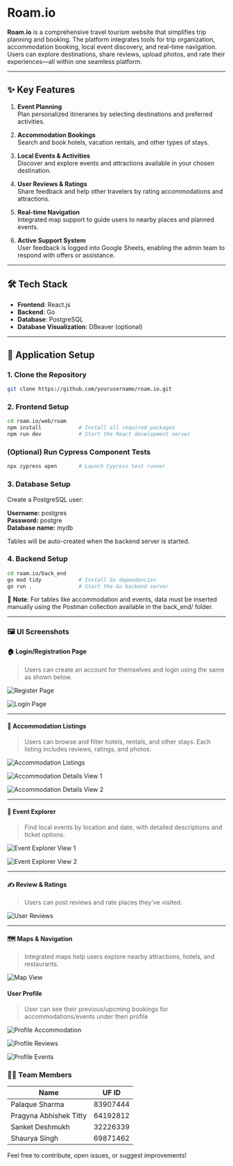 # Roam.io

**Roam.io** is a comprehensive travel tourism website that simplifies trip planning and booking. The platform integrates tools for trip organization, accommodation booking, local event discovery, and real-time navigation. Users can explore destinations, share reviews, upload photos, and rate their experiences—all within one seamless platform.

---

## ✨ Key Features

1. **Event Planning**  
   Plan personalized itineraries by selecting destinations and preferred activities.

2. **Accommodation Bookings**  
   Search and book hotels, vacation rentals, and other types of stays.

3. **Local Events & Activities**  
   Discover and explore events and attractions available in your chosen destination.

4. **User Reviews & Ratings**  
   Share feedback and help other travelers by rating accommodations and attractions.

5. **Real-time Navigation**  
   Integrated map support to guide users to nearby places and planned events.

6. **Active Support System**  
   User feedback is logged into Google Sheets, enabling the admin team to respond with offers or assistance.

---

## 🛠 Tech Stack

- **Frontend**: React.js  
- **Backend**: Go  
- **Database**: PostgreSQL  
- **Database Visualization**: DBeaver (optional)

---

## 🚀 Application Setup

### 1. Clone the Repository

```bash
git clone https://github.com/yourusername/roam.io.git
```

### 2. Frontend Setup
``` bash
cd roam.io/web/roam
npm install            # Install all required packages
npm run dev            # Start the React development server
```

### (Optional) Run Cypress Component Tests
``` bash
npx cypress open       # Launch Cypress test runner
```

### 3. Database Setup
Create a PostgreSQL user:

**Username:** postgres <br>
**Password:** postgre <br>
**Database name:** mydb <br>

Tables will be auto-created when the backend server is started.

### 4. Backend Setup
``` bash
cd roam.io/back_end
go mod tidy            # Install Go dependencies
go run .               # Start the Go backend server
```

📌 **Note**: For tables like accommodation and events, data must be inserted manually using the Postman collection available in the back_end/ folder.

---

### 🖼️ UI Screenshots

#### 🏠 Login/Registration Page

> Users can create an account for themselves and login using the same as shown below.

![Register Page](screenshots/Register.png)

![Login Page](screenshots/Login.png)

---

#### 🏨 Accommodation Listings

> Users can browse and filter hotels, rentals, and other stays. Each listing includes reviews, ratings, and photos.

![Accommodation Listings](screenshots/Accommodations.png)

![Accommodation Details View 1](screenshots/Accommodation_Details_1.png)

![Accommodation Details View 2](screenshots/Accommodation_Details_2.png)

---

#### 📅 Event Explorer

> Find local events by location and date, with detailed descriptions and ticket options.

![Event Explorer View 1](screenshots/Events_1.png)

![Event Explorer View 2](screenshots/Events_2.png)

---

#### ✍️ Review & Ratings

> Users can post reviews and rate places they've visited.

![User Reviews](screenshots/Add_Review.png)

---

#### 🗺️ Maps & Navigation

> Integrated maps help users explore nearby attractions, hotels, and restaurants.

![Map View](screenshots/Map.png)

#### User Profile

> User can see their previous/upcming bookings for accommodations/events under theri profile

![Profile Accommodation](screenshots/Profile_Accommodations.png)

![Profile Reviews](screenshots/Profile_Reviews.png)

![Profile Events](screenshots/Profile_Events.png)


### 👨‍💻 Team Members


| Name                    | UF ID     |
|-------------------------|-----------|
| Palaque Sharma          | 83907444  |
| Pragyna Abhishek Titty  | 64192812  |
| Sanket Deshmukh         | 32226339  |
| Shaurya Singh           | 69871462  |

Feel free to contribute, open issues, or suggest improvements!
